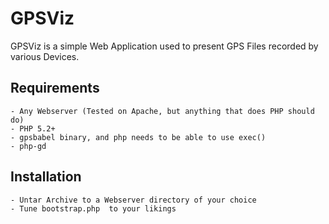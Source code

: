 
# GPSViz #

GPSViz is a simple Web Application used to present GPS Files recorded by various Devices.

## Requirements ##
    - Any Webserver (Tested on Apache, but anything that does PHP should do)
    - PHP 5.2+
    - gpsbabel binary, and php needs to be able to use exec()
    - php-gd

## Installation ##
    - Untar Archive to a Webserver directory of your choice
    - Tune bootstrap.php  to your likings



